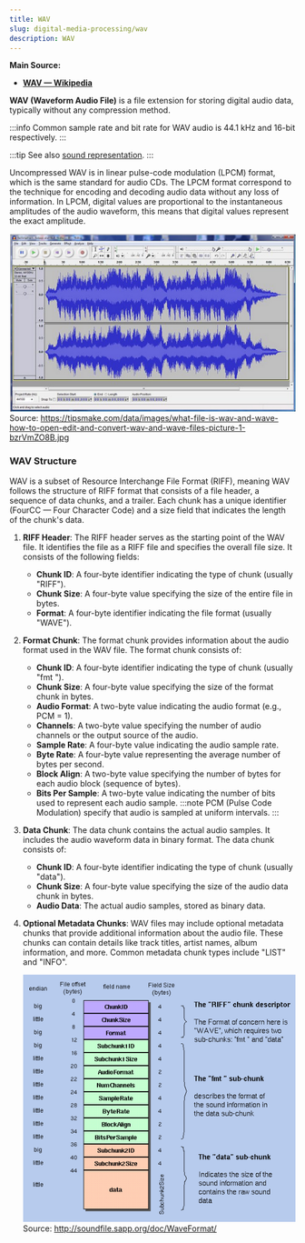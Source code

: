 ```yaml
---
title: WAV
slug: digital-media-processing/wav
description: WAV
---
```


**Main Source:**

- **[WAV — Wikipedia](https://en.wikipedia.org/wiki/WAV)**

**WAV (Waveform Audio File)** is a file extension for storing digital audio data, typically without any compression method.

:::info
Common sample rate and bit rate for WAV audio is 44.1 kHz and 16-bit respectively.
:::

:::tip
See also [sound representation](/cs-notes/computer-and-programming-fundamentals/data-representation#sound).
:::

Uncompressed WAV is in linear pulse-code modulation (LPCM) format, which is the same standard for audio CDs. The LPCM format correspond to the technique for encoding and decoding audio data without any loss of information. In LPCM, digital values are proportional to the instantaneous amplitudes of the audio waveform, this means that digital values represent the exact amplitude.

![WAV file in an audio editing software](./wav-example.png)  
Source: https://tipsmake.com/data/images/what-file-is-wav-and-wave-how-to-open-edit-and-convert-wav-and-wave-files-picture-1-bzrVmZO8B.jpg

### WAV Structure

WAV is a subset of Resource Interchange File Format (RIFF), meaning WAV follows the structure of RIFF format that consists of a file header, a sequence of data chunks, and a trailer. Each chunk has a unique identifier (FourCC — Four Character Code) and a size field that indicates the length of the chunk's data.

1. **RIFF Header**: The RIFF header serves as the starting point of the WAV file. It identifies the file as a RIFF file and specifies the overall file size. It consists of the following fields:

   - **Chunk ID**: A four-byte identifier indicating the type of chunk (usually "RIFF").
   - **Chunk Size**: A four-byte value specifying the size of the entire file in bytes.
   - **Format**: A four-byte identifier indicating the file format (usually "WAVE").

2. **Format Chunk**: The format chunk provides information about the audio format used in the WAV file. The format chunk consists of:

   - **Chunk ID**: A four-byte identifier indicating the type of chunk (usually "fmt ").
   - **Chunk Size**: A four-byte value specifying the size of the format chunk in bytes.
   - **Audio Format**: A two-byte value indicating the audio format (e.g., PCM = 1).
   - **Channels**: A two-byte value specifying the number of audio channels or the output source of the audio.
   - **Sample Rate**: A four-byte value indicating the audio sample rate.
   - **Byte Rate**: A four-byte value representing the average number of bytes per second.
   - **Block Align**: A two-byte value specifying the number of bytes for each audio block (sequence of bytes).
   - **Bits Per Sample**: A two-byte value indicating the number of bits used to represent each audio sample.
     :::note
     PCM (Pulse Code Modulation) specify that audio is sampled at uniform intervals.
     :::

3. **Data Chunk**: The data chunk contains the actual audio samples. It includes the audio waveform data in binary format. The data chunk consists of:

   - **Chunk ID**: A four-byte identifier indicating the type of chunk (usually "data").
   - **Chunk Size**: A four-byte value specifying the size of the audio data chunk in bytes.
   - **Audio Data**: The actual audio samples, stored as binary data.

4. **Optional Metadata Chunks**: WAV files may include optional metadata chunks that provide additional information about the audio file. These chunks can contain details like track titles, artist names, album information, and more. Common metadata chunk types include "LIST" and "INFO".

   ![Structure of a WAV file](./wav-structure.png)  
   Source: http://soundfile.sapp.org/doc/WaveFormat/

